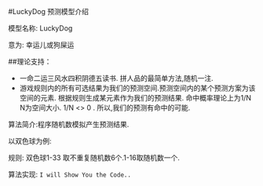 #LuckyDog 预测模型介绍

模型名称: LuckyDog

意为: 幸运儿或狗屎运

##理论支持： 
+ 一命二运三风水四积阴德五读书. 拼人品的最简单方法,随机一注.
+ 游戏规则内的所有可选结果为我们的预测空间.预测空间内的某个预测方案为该空间的元素. 根据规则生成某元素作为我们的预测结果. 命中概率理论上为1/N N为空间大小. 1/N <> 0  .  所以,我们的预测有命中的可能.


算法简介:程序随机数模拟产生预测结果.

以双色球为例:

规则:  双色球1-33  取不重复随机数6个.1-16取随机数一个.

算法实现: `I will Show You the Code..`

